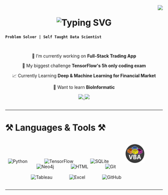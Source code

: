 <img align="right" src="https://visitor-badge.laobi.icu/badge?page_id=trystan-geoffre.trystan-geoffre" />


<h1 align="center" href="https://git.io/typing-svg">
 <img src="http://readme-typing-svg.herokuapp.com?font=Fira+Code&duration=4000&pause=000&color=BBF0FF&center=true&random=false&width=435&lines=Hey!%F0%9F%91%8B+;I'm+Trystan;Welcome+to+my+GitHub!" alt="Typing SVG" />
</h1>

**`Problem Solver | Self Taught Data Scientist`**

<br/>

<div align="center">
 
 🚀 I’m currently working on **Full-Stack Trading App**
 
 🌋 My biggest challenge **TensorFlow's 5h only coding exam**

 📈 Currently Learning **Deep & Machine Learning for Financial Market**

 🧬 Want to learn **BioInformatic**

 </div>
<div align="center"> 
  <a href="mailto:trystan.geoffre@gmail.com">
    <img src="https://img.shields.io/badge/Gmail-333333?style=for-the-badge&logo=gmail&logoColor=white" />
  </a>
  <a href="https://www.linkedin.com/in/trystan-geoffre-03/" target="_blank">
    <img src="https://img.shields.io/badge/LinkedIn-0077B5?style=for-the-badge&logo=linkedin&logoColor=white" target="_blank" />
  </a>
</div>

<br/>

---

# ⚒️ Languages & Tools ⚒️

<br />

<div align="center">
<img alt="Python" width="60px" style="padding-right:50px;" src="https://cdn.jsdelivr.net/gh/devicons/devicon/icons/python/python-original-wordmark.svg"/>
<img alt="TensorFlow" width="60px" style="padding-right:50px;" src="https://cdn.jsdelivr.net/gh/devicons/devicon/icons/tensorflow/tensorflow-original.svg" />
<img alt="SQLite" width="60px" style="padding-right:50px;" src="https://cdn.jsdelivr.net/gh/devicons/devicon/icons/sqlite/sqlite-original-wordmark.svg" />
<img alt="VBA" width="60px" style="padding-right:50px;" src="https://raw.githubusercontent.com/github/explore/71e4a0fc524fd1d7a0d9a940aa6b91f31458a87b/topics/vba/vba.png" />
<img alt="Neo4j" width="60px" style="padding-right:50px;" src="https://cdn.jsdelivr.net/gh/devicons/devicon/icons/neo4j/neo4j-original-wordmark.svg" />
<img alt="HTML" width="60px" style="padding-right:50px;" src="https://cdn.jsdelivr.net/gh/devicons/devicon/icons/html5/html5-original-wordmark.svg" />
<img alt="Git" width="60px" style="padding-right:50px;" src="https://cdn.jsdelivr.net/gh/devicons/devicon/icons/git/git-plain-wordmark.svg" />
</div>
<br />
<div align="center">
<img alt="Tableau" width="50px" style="padding-right:50px;" src="https://www.selectdistinct.co.uk/wp-content/uploads/2023/03/Tableau-logo-removebg-preview.png" />
<img alt="Excel" width="50px" style="padding-right:50px;" src="https://upload.wikimedia.org/wikipedia/commons/thumb/3/34/Microsoft_Office_Excel_%282019–present%29.svg/2203px-Microsoft_Office_Excel_%282019–present%29.svg.png" />
<img alt="GitHub" width="50px" style="padding-right:50px;" src="https://cdn.jsdelivr.net/gh/devicons/devicon/icons/github/github-original-wordmark.svg" />
</div>
<br />

---


